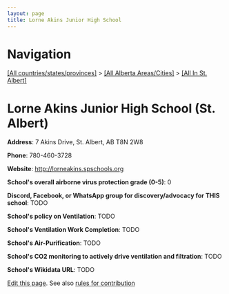 ```yaml
---
layout: page
title: Lorne Akins Junior High School
---
```

# Navigation

[[All countries/states/provinces]](../../..) > [[All Alberta Areas/Cities]](../..) > [[All In St. Albert]](..)

# Lorne Akins Junior High School (St. Albert)

**Address**: 7 Akins Drive, St. Albert, AB T8N 2W8

**Phone**: 780-460-3728

**Website**: <http://lorneakins.spschools.org>

**School's overall airborne virus protection grade (0-5)**: 0

**Discord, Facebook, or WhatsApp group for discovery/advocacy for THIS school**: TODO

**School's policy on Ventilation**: TODO

**School's Ventilation Work Completion**: TODO

**School's Air-Purification**: TODO

**School's CO2 monitoring to actively drive ventilation and filtration**: TODO

**School's Wikidata URL**: TODO


[Edit this page](https://github.com/ventilate-schools/AB/edit/main/./St._Albert/Lorne_Akins_Junior_High_School.md). See also [rules for contribution](../../../contribution-rules/)